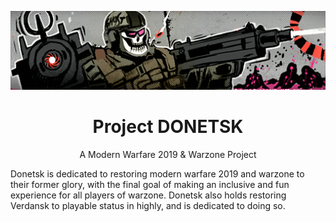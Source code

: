 <p align="center">
    <img src="https://raw.githubusercontent.com/ProjectDonetsk/.github/main/assets/main.gif" alt="Header">
</p>
<h1 align="center">Project DONETSK</h1>
<p align="center">A Modern Warfare 2019 & Warzone Project</p>
<p>Donetsk is dedicated to restoring modern warfare 2019 and warzone to their former glory, with the final goal of making an inclusive and fun experience for all players of warzone. Donetsk also holds restoring Verdansk to playable status in highly, and is dedicated to doing so.</p>
